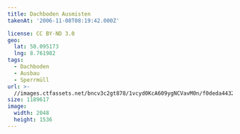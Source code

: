```yaml
---
title: Dachboden Ausmisten
takenAt: '2006-11-08T08:19:42.000Z'

license: CC BY-ND 3.0
geo:
  lat: 50.095173
  lng: 8.761982
tags:
  - Dachboden
  - Ausbau
  - Sperrmüll
url: >-
  //images.ctfassets.net/bncv3c2gt878/1vcyd0KcA609ygNCVavM0n/f0deda4432f2ab2e7d5cb6bc078f6017/dachboden-ausmisten_4505260946_o
size: 1189617
image:
  width: 2048
  height: 1536
---
```

